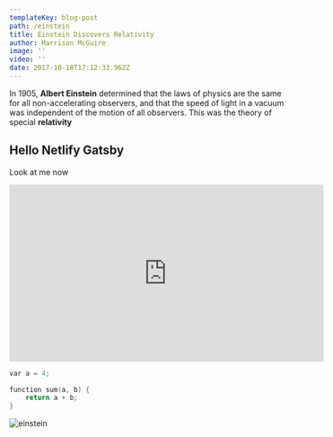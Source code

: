 ```yaml
---
templateKey: blog-post
path: /einstein
title: Einstein Discovers Relativity
author: Harrison McGuire
image: ''
video: ''
date: 2017-10-18T17:12:33.962Z
---
```

In 1905, **Albert Einstein** determined that the laws of physics are the same for all non-accelerating observers, and that the speed of light in a vacuum was independent of the motion of all observers. This was the theory of special **relativity**

## Hello Netlify Gatsby

Look at me now

<iframe width="560" height="315" src="https://www.youtube.com/embed/elSN-l2lhH0" frameborder="0" allowfullscreen></iframe>

```cpp
var a = 4;

function sum(a, b) {
    return a + b;
}
```

![einstein](/img/einstein.jpg)
